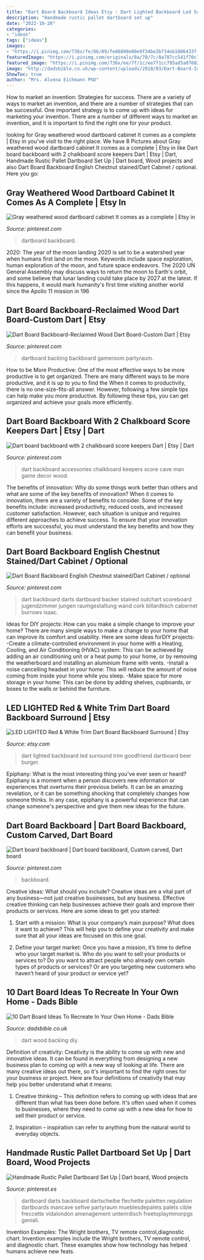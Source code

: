 ```yaml
---
title: "Dart Board Backboard Ideas Etsy : Dart Lighted Backboard Led Surround Trim Goodfriend Dartboard Beer Burger"
description: "Handmade rustic pallet dartboard set up"
date: "2022-10-28"
categories:
- "ideas"
tags: ["ideas"]
images:
- "https://i.pinimg.com/736x/fe/86/89/fe86890e00e9f34be3b734eb1886433f.jpg"
featuredImage: "https://i.pinimg.com/originals/8a/78/7c/8a787cc541f70c790ae0789cebac5867.jpg"
featured_image: "https://i.pinimg.com/736x/ee/7f/1c/ee7f1cc795ad5a0760258e92b5eb59c1.jpg"
image: "http://dadsbible.co.uk/wp-content/uploads/2018/03/Dart-Board-Ideas-DIY-Wall-made-from-wood.jpg"
ShowToc: true
author: "Mrs. Alvena Eichmann PhD"
---
```



How to market an invention: Strategies for success.
There are a variety of ways to market an invention, and there are a number of strategies that can be successful. One important strategy is to come up with ideas for marketing your invention. There are a number of different ways to market an invention, and it is important to find the right one for your product.

	

		
looking for Gray weathered wood dartboard cabinet It comes as a complete | Etsy in you've visit to the right place. We have 8 Pictures about Gray weathered wood dartboard cabinet It comes as a complete | Etsy in like Dart board backboard with 2 chalkboard score keepers Dart | Etsy | Dart, Handmade Rustic Pallet Dartboard Set Up | Dart board, Wood projects and also Dart Board Backboard English Chestnut stained/Dart Cabinet / optional. Here you go:
		
    
## Gray Weathered Wood Dartboard Cabinet It Comes As A Complete | Etsy In

<img loading=lazy src="https://i.pinimg.com/736x/ee/7f/1c/ee7f1cc795ad5a0760258e92b5eb59c1.jpg" onerror="this.onerror=null;this.src='https://tse2.mm.bing.net/th?id=OIP.LOXq0DgpSjcxZ-CHaDZ0dwHaHa&amp;pid=15.1';" alt="Gray weathered wood dartboard cabinet It comes as a complete | Etsy in">

_Source: pinterest.com_

>dartboard backboard. 

	

2020: The year of the moon landing
2020 is set to be a watershed year when humans first land on the moon. Keywords include space exploration, human exploration of the moon, and future space endeavors. The 2020 UN General Assembly may discuss ways to return the moon to Earth's orbit, and some believe that lunar landing could take place by 2027 at the latest. If this happens, it would mark humanity's first time visiting another world since the Apollo 11 mission in 196
    
## Dart Board Backboard-Reclaimed Wood Dart Board-Custom Dart | Etsy

<img loading=lazy src="https://i.pinimg.com/736x/fe/86/89/fe86890e00e9f34be3b734eb1886433f.jpg" onerror="this.onerror=null;this.src='https://tse2.mm.bing.net/th?id=OIP.fFKxCggzQq_7Dc4fEYg2igHaJ4&amp;pid=15.1';" alt="Dart Board Backboard-Reclaimed Wood Dart Board-Custom Dart | Etsy">

_Source: pinterest.com_

>dartboard backing backboard gameroom partyraum. 

	

How to be More Productive: One of the most effective ways to be more productive is to get organized. There are many different ways to be more productive, and it is up to you to find the
When it comes to productivity, there is no one-size-fits-all answer. However, following a few simple tips can help make you more productive. By following these tips, you can get organized and achieve your goals more efficiently.

    
## Dart Board Backboard With 2 Chalkboard Score Keepers Dart | Etsy | Dart

<img loading=lazy src="https://i.pinimg.com/originals/7b/54/fb/7b54fba94020cae54bdb284000ce98d2.jpg" onerror="this.onerror=null;this.src='https://tse4.mm.bing.net/th?id=OIP.KRDRVON1kixKkgdbtYocnQHaJ4&amp;pid=15.1';" alt="Dart board backboard with 2 chalkboard score keepers Dart | Etsy | Dart">

_Source: pinterest.com_

>dart backboard accessories chalkboard keepers score cave man game decor wood. 

	

The benefits of innovation: Why do some things work better than others and what are some of the key benefits of innovation?
When it comes to innovation, there are a variety of benefits to consider. Some of the key benefits include: increased productivity, reduced costs, and increased customer satisfaction. However, each situation is unique and requires different approaches to achieve success. To ensure that your innovation efforts are successful, you must understand the key benefits and how they can benefit your business.

    
## Dart Board Backboard English Chestnut Stained/Dart Cabinet / Optional

<img loading=lazy src="https://i.pinimg.com/736x/c4/0f/1e/c40f1e9e49db77885881dc5ea4c09903.jpg" onerror="this.onerror=null;this.src='https://tse2.mm.bing.net/th?id=OIP._cMLsrqvzwltwiFsRekCSgHaL_&amp;pid=15.1';" alt="Dart Board Backboard English Chestnut stained/Dart Cabinet / optional">

_Source: pinterest.com_

>dart backboard darts dartboard backer stained outchart scoreboard jugendzimmer jungen raumgestaltung wand cork billardtisch cabernet burrows isaac. 

	

Ideas for DIY projects: How can you make a simple change to improve your home?
There are many simple ways to make a change to your home that can improve its comfort and usability. Here are some ideas forDIY projects: 
-Create a climate-controlled environment in your home with a Heating, Cooling, and Air Conditioning (HVAC) system: This can be achieved by adding an air conditioning unit or a heat pump to your home, or by removing the weatherboard and installing an aluminium frame with vents. 
-Install a noise cancelling headset in your home: This will reduce the amount of noise coming from inside your home while you sleep. 
-Make space for more storage in your home: This can be done by adding shelves, cupboards, or boxes to the walls or behind the furniture.

    
## LED LIGHTED Red &amp; White Trim Dart Board Backboard Surround | Etsy

<img loading=lazy src="https://i.etsystatic.com/7911666/r/il/b8e171/497680196/il_794xN.497680196_k3k3.jpg" onerror="this.onerror=null;this.src='https://tse4.mm.bing.net/th?id=OIP.Sp7IxZ20vLmUvlSuu0yQ9AHaJ4&amp;pid=15.1';" alt="LED LIGHTED Red &amp; White Trim Dart Board Backboard Surround | Etsy">

_Source: etsy.com_

>dart lighted backboard led surround trim goodfriend dartboard beer burger. 

	

Epiphany: What is the most interesting thing you've ever seen or heard?
Epiphany is a moment when a person discovers new information or experiences that overturns their previous beliefs. It can be an amazing revelation, or it can be something shocking that completely changes how someone thinks. In any case, epiphany is a powerful experience that can change someone's perspective and give them new ideas for the future.

    
## Dart Board Backboard | Dart Board Backboard, Custom Carved, Dart Board

<img loading=lazy src="https://i.pinimg.com/originals/61/16/a4/6116a4a34b0a6c096a3e92ead8393b21.jpg" onerror="this.onerror=null;this.src='https://tse3.mm.bing.net/th?id=OIP.GUdtZmsFXtF76udvqM1srAHaJ4&amp;pid=15.1';" alt="Dart board backboard | Dart board backboard, Custom carved, Dart board">

_Source: pinterest.com_

>backboard. 

	

Creative ideas: What should you include?
Creative ideas are a vital part of any business—not just creative businesses, but any business. Effective creative thinking can help businesses achieve their goals and improve their products or services. Here are some ideas to get you started:
1. Start with a mission: What is your company’s main purpose? What does it want to achieve? This will help you to define your creativity and make sure that all your ideas are focused on this one goal.

2. Define your target market: Once you have a mission, it’s time to define who your target market is. Who do you want to sell your products or services to? Do you want to attract people who already own certain types of products or services? Or are you targeting new customers who haven’t heard of your product or service yet?

    
## 10 Dart Board Ideas To Recreate In Your Own Home - Dads Bible

<img loading=lazy src="http://dadsbible.co.uk/wp-content/uploads/2018/03/Dart-Board-Ideas-DIY-Wall-made-from-wood.jpg" onerror="this.onerror=null;this.src='https://tse2.mm.bing.net/th?id=OIP.iViNsPyGgiN8bMTo9v_46AHaJ3&amp;pid=15.1';" alt="10 Dart Board Ideas To Recreate In Your Own Home - Dads Bible">

_Source: dadsbible.co.uk_

>dart wood backing diy. 

	

Definition of creativity:
Creativity is the ability to come up with new and innovative ideas. It can be found in everything from designing a new business plan to coming up with a new way of looking at life. There are many creative ideas out there, so it's important to find the right ones for your business or project. Here are four definitions of creativity that may help you better understand what it means: 
1. Creative thinking – This definition refers to coming up with ideas that are different than what has been done before. It's often used when it comes to businesses, where they need to come up with a new idea for how to sell their product or service. 

2. Inspiration – inspiration can refer to anything from the natural world to everyday objects.

    
## Handmade Rustic Pallet Dartboard Set Up | Dart Board, Wood Projects

<img loading=lazy src="https://i.pinimg.com/originals/8a/78/7c/8a787cc541f70c790ae0789cebac5867.jpg" onerror="this.onerror=null;this.src='https://tse1.mm.bing.net/th?id=OIP.RJxDfxZM9ynijhnxb7vIUwHaLR&amp;pid=15.1';" alt="Handmade Rustic Pallet Dartboard Set Up | Dart board, Wood projects">

_Source: pinterest.es_

>dartboard darts backboard dartscheibe flechette paletten regulation dartboards mancave sefive partyraum mueblesdepalets palets cible freccette vidalondon amenagement unterirdisch freetoplaymmorpgs geniali. 

	

Invention Examples: The Wright brothers, TV remote control,diagnostic chart.
Invention examples include the Wright brothers, TV remote control, and diagnostic chart. These examples show how technology has helped humans achieve new feats.

